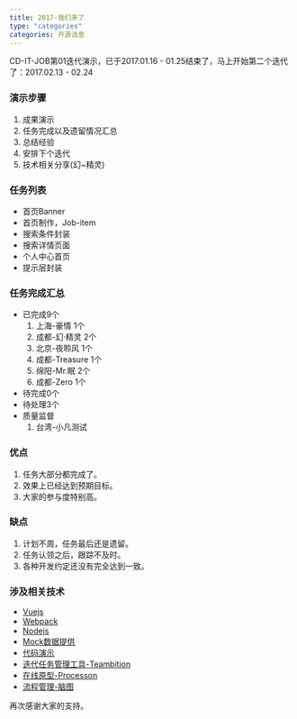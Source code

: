 ```yaml
---
title: 2017-我们来了
type: "categories"
categories: 开源消息
---
```

CD-IT-JOB第01迭代演示，已于2017.01.16 - 01.25结束了，马上开始第二个迭代了：2017.02.13 - 02.24

### 演示步骤
1. 成果演示
2. 任务完成以及遗留情况汇总
3. 总结经验
4. 安排下个迭代
5. 技术相关分享(幻~精灵)

### 任务列表

- 首页Banner
- 首页制作，Job-item
- 搜索条件封装
- 搜索详情页面
- 个人中心首页
- 提示层封装

### 任务完成汇总

- 已完成9个
    1. 上海-豪情        1个
    2. 成都-幻·精灵     2个
    3. 北京-夜聆风      1个
    4. 成都-Treasure   1个
    5. 绵阳-Mr.眠       2个
    6. 成都-Zero       1个
- 待完成0个
- 待处理3个
- 质量监督
    1. 台湾-小凡测试

### 优点

1. 任务大部分都完成了。
2. 效果上已经达到预期目标。
3. 大家的参与度特别高。

### 缺点

1. 计划不周，任务最后还是遗留。
2. 任务认领之后，跟踪不及时。
3. 各种开发约定还没有完全达到一致。

### 涉及相关技术

- [Vuejs](https://cn.vuejs.org/)
- [Webpack](https://webpack.github.io/docs/)
- [Nodejs](https://nodejs.org/zh-cn/)
- [Mock数据提供](http://mock.hstar.org/login)
- [代码演示](http://dojo.hstar.org/)
- [迭代任务管理工具-Teambition](https://www.teambition.com)
- [在线原型-Processon](https://www.processon.com/)
- [流程管理-脑图](http://naotu.baidu.com/)


再次感谢大家的支持。

